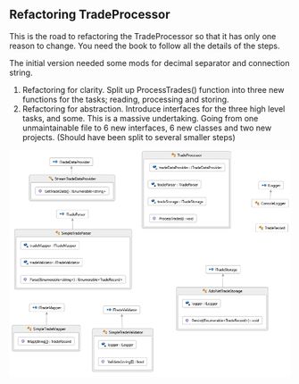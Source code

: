 ## Refactoring TradeProcessor
This is the road to refactoring the TradeProcessor so that it has only one reason to change. 
You need the book to follow all the details of the steps.

The initial version needed some mods for decimal separator and connection string.

1. Refactoring for clarity. Split up ProcessTrades() function into three new functions for the tasks; 
reading, processing and storing.
2. Refactoring for abstraction. Introduce interfaces for the three high level tasks, and some. 
This is a massive undertaking. Going from one unmaintainable file to 6 new interfaces, 
6 new classes and two new projects. (Should have been split to several smaller steps)

![Refactored Solution](Documents\MyTradeApp.png)
